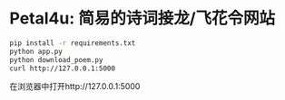 # Petal4u: 简易的诗词接龙/飞花令网站

```bash
pip install -r requirements.txt
python app.py
python download_poem.py
curl http://127.0.0.1:5000
```

在浏览器中打开http://127.0.0.1:5000
